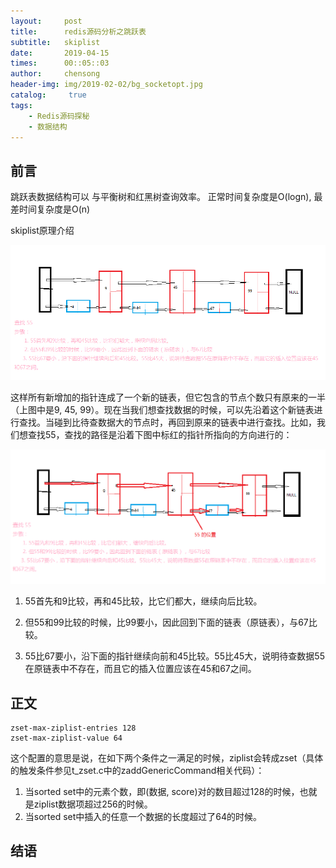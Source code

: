 ```yaml
---
layout:     post
title:      redis源码分析之跳跃表
subtitle:   skiplist
date:       2019-04-15
times:      00::05::03
author:     chensong
header-img: img/2019-02-02/bg_socketopt.jpg
catalog: 	 true
tags:
    - Redis源码探秘
    - 数据结构
---
```



## 前言

跳跃表数据结构可以 与平衡树和红黑树查询效率。 正常时间复杂度是O(logn), 最差时间复杂度是O(n)

skiplist原理介绍

![](https://github.com/chensongpoixs/chensongpoixs.github.io/blob/master/img/2019-04-15/skiplist.png?raw=true)



这样所有新增加的指针连成了一个新的链表，但它包含的节点个数只有原来的一半（上图中是9, 45, 99）。现在当我们想查找数据的时候，可以先沿着这个新链表进行查找。当碰到比待查数据大的节点时，再回到原来的链表中进行查找。比如，我们想查找55，查找的路径是沿着下图中标红的指针所指向的方向进行的：

![](https://github.com/chensongpoixs/chensongpoixs.github.io/blob/master/img/2019-04-15/skiplist_find_.png?raw=true)

1. 55首先和9比较，再和45比较，比它们都大，继续向后比较。

2. 但55和99比较的时候，比99要小，因此回到下面的链表（原链表），与67比较。

3. 55比67要小，沿下面的指针继续向前和45比较。55比45大，说明待查数据55在原链表中不存在，而且它的插入位置应该在45和67之间。

## 正文

```
zset-max-ziplist-entries 128
zset-max-ziplist-value 64
```


这个配置的意思是说，在如下两个条件之一满足的时候，ziplist会转成zset（具体的触发条件参见t_zset.c中的zaddGenericCommand相关代码）：

1. 当sorted set中的元素个数，即(数据, score)对的数目超过128的时候，也就是ziplist数据项超过256的时候。
2. 当sorted set中插入的任意一个数据的长度超过了64的时候。

## 结语